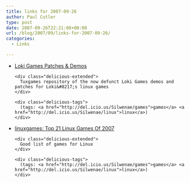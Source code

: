 ```yaml
---
title: links for 2007-09-26
author: Paul Cutler
type: post
date: 2007-09-26T22:21:08+00:00
url: /blog/2007/09/links-for-2007-09-26/
categories:
  - Links

---
```

<ul class="delicious">
  <li>
    <div class="delicious-link">
      <a href="http://lokifiles.tuxgames.com/">Loki Games Patches & Demos</a>
    </div>
    
    <div class="delicious-extended">
      Tuxgames repository of the now defunct Loki Games demos and patches for Loki&#8217;s linux games
    </div>
    
    <div class="delicious-tags">
      (tags: <a href="http://del.icio.us/Silwenae/games">games</a> <a href="http://del.icio.us/Silwenae/linux">linux</a>)
    </div>
  </li>
  
  <li>
    <div class="delicious-link">
      <a href="http://linuxgames07.blogspot.com/2007/09/top-21-linux-games-of-2007.html">linuxgames: Top 21 Linux Games Of 2007</a>
    </div>
    
    <div class="delicious-extended">
      Good list of games for Linux
    </div>
    
    <div class="delicious-tags">
      (tags: <a href="http://del.icio.us/Silwenae/games">games</a> <a href="http://del.icio.us/Silwenae/linux">linux</a>)
    </div>
  </li>
</ul>